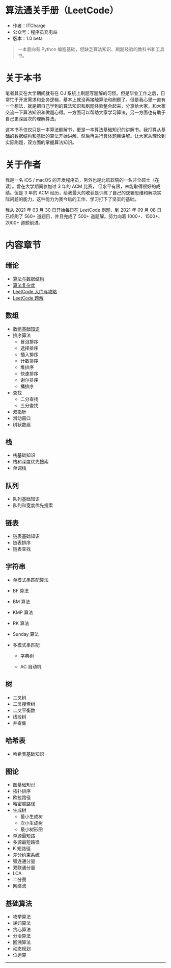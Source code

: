 # 算法通关手册（LeetCode）

- 作者：ITCharge
- 公众号：程序员充电站
- 版本：1.0 beta

> 一本面向有 Python 编程基础，但缺乏算法知识、刷题经验的教科书和工具书。

# 关于本书

笔者其实在大学期间就有在 OJ 系统上刷题写题解的习惯。但是毕业工作之后，日常忙于开发需求和业务逻辑，基本上就没再接触算法和刷题了。但是我心里一直有一个想法，就是把自己学到的算法知识和刷题经验整合起来，分享给大家，和大家交流一下算法知识和做题心得。一方面可以帮助大家学习算法，另一方面也有助于自己更深层次的理解算法。

这本书不仅仅只是一本算法题解书，更是一本算法基础知识的讲解书。我打算从基础的数据结构和基础的算法开始讲解，然后再进行具体题目讲解。让大家从理论到实际刷题，双方面的掌握算法知识。

# 关于作者

我是一名 iOS / macOS 的开发程序员，另外也是北航软院的一名非全硕士（在读）。曾在大学期间参加过 3 年的 ACM 比赛， 但水平有限，未能取得很好的成绩。但是 3 年的 ACM 经历，给我最大的收获是训练了自己的逻辑思维和解决实际问题的能力，这种能力为我今后的工作、学习打下了坚实的基础。

我从 2021 年 03 月 30 日开始每日在 LeetCode 刷题，到 2021 年 09 月 08 日已经刷了 560+ 道题目，并且完成了 500+ 道题解。努力向着 1000+、1500+、2000+ 道题前进。

# 内容章节

## 绪论

- [算法与数据结构](https://github.com/itcharge/LeetCode-Py/blob/main/Contents/Chapter-01/01-Data-Structures-Algorithms.md)
- [算法复杂度](https://github.com/itcharge/LeetCode-Py/blob/main/Contents/Chapter-01/02-Algorithm-Complexity.md)
- [LeetCode 入门与攻略](https://github.com/itcharge/LeetCode-Py/blob/main/Contents/Chapter-01/03-LeetCode-Guide.md)
- [LeetCode 题解](https://github.com/itcharge/LeetCode-Py/blob/main/Contents/Chapter-01/04-Solutions-List.md)

## 数组

- [数组基础知识](https://github.com/itcharge/LeetCode-Py/blob/main/Contents/Chapter-02/01-Array-Basic/01-Array.md)
- 排序算法
  - 冒泡排序
  - 选择排序
  - 插入排序
  - 计数排序
  - 堆排序
  - 快速排序
  - 谢尔排序
  - 桶排序
- 查找
  - 二分查找
  - 三分查找
- 双指针
- 滑动窗口
- 树状数组

## 栈

- 栈基础知识
- 栈和深度优先搜索
- 单调栈

## 队列

- 队列基础知识
- 队列和宽度优先搜索

## 链表

- 链表基础知识
- 链表排序
- 链表查找

## 字符串

-  单模式串匹配算法

  - BF 算法
  - BM 算法
  - KMP 算法
  - RK 算法
  - Sunday 算法

- 多模式串匹配

  - 字典树

  - AC 自动机

## 树

- 二叉树
- 二叉搜索树
- 二叉平衡数
- 线段树
- 并查集

## 哈希表

- 哈希表基础知识

## 图论

- 图基础知识
- 拓扑排序
- 欧拉路径
- 哈密顿路径
- 生成树
  - 最小生成树
  - 次小生成树
  - 最小树形图
- 单源最短路
- 多源最短路径
- K 短路径
- 差分约束系统
- 强连通分量
- 双联通分量
- LCA
- 二分图
- 网络流

## 基础算法

- 枚举算法
- 递归算法
- 贪心算法
- 分治算法
- 回溯算法
- 动态规划
- 位运算

---

